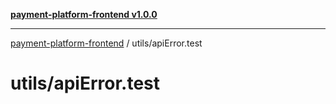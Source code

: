 [**payment-platform-frontend v1.0.0**](../README.md)

***

[payment-platform-frontend](../README.md) / utils/apiError.test

# utils/apiError.test
